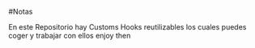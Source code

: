 #Notas

En este Repositorio hay Customs Hooks reutilizables los cuales puedes coger y trabajar con ellos   enjoy then
